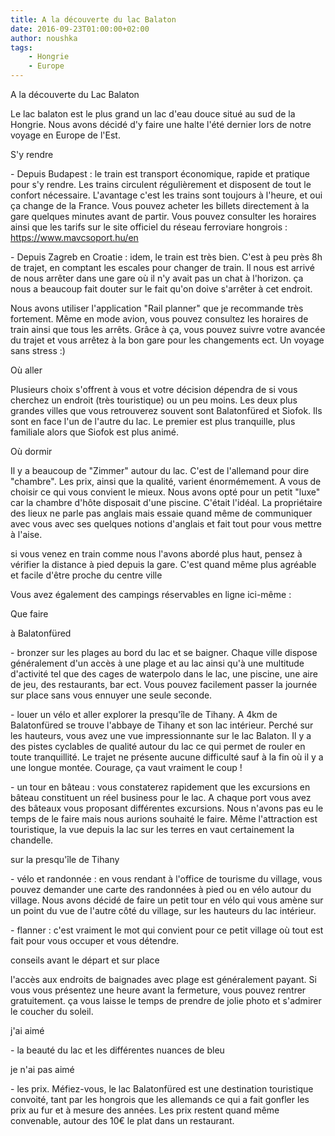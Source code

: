 ```yaml
---
title: A la découverte du lac Balaton
date: 2016-09-23T01:00:00+02:00
author: noushka
tags:
    - Hongrie
    - Europe
---
```


A la découverte du Lac Balaton

Le lac balaton est le plus grand un lac d'eau douce situé au sud de la Hongrie. Nous avons décidé d'y faire une halte l'été dernier lors de notre voyage en Europe de l'Est.

S'y rendre

\- Depuis Budapest : le train est transport économique, rapide et pratique pour s'y rendre. Les trains circulent régulièrement et disposent de tout le confort nécessaire. L'avantage c'est les trains sont toujours à l'heure, et oui ça change de la France. Vous pouvez acheter les billets directement à la gare quelques minutes avant de partir. Vous pouvez consulter les horaires ainsi que les tarifs sur le site officiel du réseau ferroviare hongrois : https://www.mavcsoport.hu/en

\- Depuis Zagreb en Croatie : idem, le train est très bien. C'est à peu près 8h de trajet, en comptant les escales pour changer de train. Il nous est arrivé de nous arrêter dans une gare où il n'y avait pas un chat à l'horizon. ça nous a beaucoup fait douter sur le fait qu'on doive s'arrêter à cet endroit.

Nous avons utiliser l'application "Rail planner" que je recommande très fortement. Même en mode avion, vous pouvez consultez les horaires de train ainsi que tous les arrêts. Grâce à ça, vous pouvez suivre votre avancée du trajet et vous arrêtez à la bon gare pour les changements ect. Un voyage sans stress :)

Où aller

Plusieurs choix s'offrent à vous et votre décision dépendra de si vous cherchez un endroit (très touristique) ou un peu moins. Les deux plus grandes villes que vous retrouverez souvent sont Balatonfüred et Siofok. Ils sont en face l'un de l'autre du lac. Le premier est plus tranquille, plus familiale alors que Siofok est plus animé.

Où dormir

Il y a beaucoup de "Zimmer" autour du lac. C'est de l'allemand pour dire "chambre". Les prix, ainsi que la qualité, varient énormémement. A vous de choisir ce qui vous convient le mieux. Nous avons opté pour un petit "luxe" car la chambre d'hôte disposait d'une piscine. C'était l'idéal. La propriétaire des lieux ne parle pas anglais mais essaie quand même de communiquer avec vous avec ses quelques notions d'anglais et fait tout pour vous mettre à l'aise.

si vous venez en train comme nous l'avons abordé plus haut, pensez à vérifier la distance à pied depuis la gare. C'est quand même plus agréable et facile d'être proche du centre ville

Vous avez également des campings réservables en ligne ici-même :

Que faire

à Balatonfüred

\- bronzer sur les plages au bord du lac et se baigner. Chaque ville dispose généralement d'un accès à une plage et au lac ainsi qu'à une multitude d'activité tel que des cages de waterpolo dans le lac, une piscine, une aire de jeu, des restaurants, bar ect. Vous pouvez facilement passer la journée sur place sans vous ennuyer une seule seconde.

\- louer un vélo et aller explorer la presqu'île de Tihany. A 4km de Balatonfüred se trouve l'abbaye de Tihany et son lac intérieur. Perché sur les hauteurs, vous avez une vue impressionnante sur le lac Balaton. Il y a des pistes cyclables de qualité autour du lac ce qui permet de rouler en toute tranquillité. Le trajet ne présente aucune difficulté sauf à la fin où il y a une longue montée. Courage, ça vaut vraiment le coup !

\- un tour en bâteau : vous constaterez rapidement que les excursions en bâteau constituent un réel business pour le lac. A chaque port vous avez des bâteaux vous proposant différentes excursions. Nous n'avons pas eu le temps de le faire mais nous aurions souhaité le faire. Même l'attraction est touristique, la vue depuis la lac sur les terres en vaut certainement la chandelle.

sur la presqu'île de Tihany

\- vélo et randonnée : en vous rendant à l'office de tourisme du village, vous pouvez demander une carte des randonnées à pied ou en vélo autour du village. Nous avons décidé de faire un petit tour en vélo qui vous amène sur un point du vue de l'autre côté du village, sur les hauteurs du lac intérieur.

\- flanner : c'est vraiment le mot qui convient pour ce petit village où tout est fait pour vous occuper et vous détendre.

conseils avant le départ et sur place

l'accès aux endroits de baignades avec plage est généralement payant. Si vous vous présentez une heure avant la fermeture, vous pouvez rentrer gratuitement. ça vous laisse le temps de prendre de jolie photo et s'admirer le coucher du soleil.

j'ai aimé

\- la beauté du lac et les différentes nuances de bleu

je n'ai pas aimé

\- les prix. Méfiez-vous, le lac Balatonfüred est une destination touristique convoité, tant par les hongrois que les allemands ce qui a fait gonfler les prix au fur et à mesure des années. Les prix restent quand même convenable, autour des 10€ le plat dans un restaurant.
